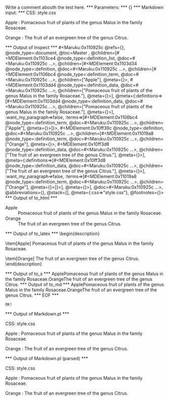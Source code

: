 Write a comment abouth the test here.
*** Parameters: ***
{}
*** Markdown input: ***
CSS: style.css


Apple
:   Pomaceous fruit of plants of the genus Malus in 
    the family Rosaceae.

Orange
:   The fruit of an evergreen tree of the genus Citrus.

*** Output of inspect ***
#<Maruku:0x110925c @refs={}, @node_type=:document, @toc=Master
, @children=[#<MDElement:0x1103ce4 @node_type=:definition_list, @doc=#<Maruku:0x110925c ...>, @children=[#<MDElement:0x1103d34 @node_type=:definition, @doc=#<Maruku:0x110925c ...>, @children=[#<MDElement:0x1106bc4 @node_type=:definition_term, @doc=#<Maruku:0x110925c ...>, @children=["Apple"], @meta={}>, #<MDElement:0x1103dd4 @node_type=:definition_data, @doc=#<Maruku:0x110925c ...>, @children=["Pomaceous fruit of plants of the genus Malus in the family Rosaceae."], @meta={}>], @meta={:definitions=>[#<MDElement:0x1103dd4 @node_type=:definition_data, @doc=#<Maruku:0x110925c ...>, @children=["Pomaceous fruit of plants of the genus Malus in the family Rosaceae."], @meta={}>], :want_my_paragraph=>false, :terms=>[#<MDElement:0x1106bc4 @node_type=:definition_term, @doc=#<Maruku:0x110925c ...>, @children=["Apple"], @meta={}>]}>, #<MDElement:0x10ff39c @node_type=:definition, @doc=#<Maruku:0x110925c ...>, @children=[#<MDElement:0x11019a8 @node_type=:definition_term, @doc=#<Maruku:0x110925c ...>, @children=["Orange"], @meta={}>, #<MDElement:0x10ff3d8 @node_type=:definition_data, @doc=#<Maruku:0x110925c ...>, @children=["The fruit of an evergreen tree of the genus Citrus."], @meta={}>], @meta={:definitions=>[#<MDElement:0x10ff3d8 @node_type=:definition_data, @doc=#<Maruku:0x110925c ...>, @children=["The fruit of an evergreen tree of the genus Citrus."], @meta={}>], :want_my_paragraph=>false, :terms=>[#<MDElement:0x11019a8 @node_type=:definition_term, @doc=#<Maruku:0x110925c ...>, @children=["Orange"], @meta={}>]}>], @meta={}>], @doc=#<Maruku:0x110925c ...>, @abbreviations={}, @stack=[], @meta={:css=>"style.css"}, @footnotes={}>
*** Output of to_html ***
<dl
      ><dt>Apple</dt
      ><dd>Pomaceous fruit of plants of the genus Malus in the family Rosaceae.</dd
      ><dt>Orange</dt
      ><dd>The fruit of an evergreen tree of the genus Citrus.</dd
    ></dl
  >
*** Output of to_latex ***
\begin{description}

\item[Apple] Pomaceous fruit of plants of the genus Malus in the family Rosaceae. 

\item[Orange] The fruit of an evergreen tree of the genus Citrus. 
\end{description}

*** Output of to_s ***
ApplePomaceous fruit of plants of the genus Malus in the family Rosaceae.OrangeThe fruit of an evergreen tree of the genus Citrus.
*** Output of to_md ***
ApplePomaceous fruit of plants of the genus Malus in the family Rosaceae.OrangeThe fruit of an evergreen tree of the genus Citrus.
*** EOF ***



	OK!



*** Output of Markdown.pl ***
<p>CSS: style.css</p>

<p>Apple
:   Pomaceous fruit of plants of the genus Malus in 
    the family Rosaceae.</p>

<p>Orange
:   The fruit of an evergreen tree of the genus Citrus.</p>

*** Output of Markdown.pl (parsed) ***
<p>CSS: style.css</p
    ><p>Apple
: Pomaceous fruit of plants of the genus Malus in 
 the family Rosaceae.</p
    ><p>Orange
: The fruit of an evergreen tree of the genus Citrus.</p
  >
